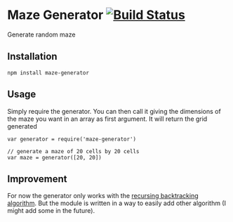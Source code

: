 # Maze Generator [![Build Status](https://travis-ci.org/romainberger/maze-generator.png?branch=master)](https://travis-ci.org/romainberger/maze-generator)

Generate random maze

## Installation

    npm install maze-generator

## Usage

Simply require the generator. You can then call it giving the dimensions of the maze you want in an array as first argument. It will return the grid generated

    var generator = require('maze-generator')

    // generate a maze of 20 cells by 20 cells
    var maze = generator([20, 20])

## Improvement

For now the generator only works with the [recursing backtracking algorithm](http://en.wikipedia.org/wiki/Backtracking). But the module is written in a way to easily add other algorithm (I might add some in the future).
